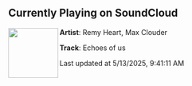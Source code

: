 ## Currently Playing on SoundCloud

[<img align="left" width="100" src="https://i1.sndcdn.com/artworks-Ktu2ddJWzy33snsk-xulSkg-t500x500.jpg">](https://soundcloud.com/remyheartmusic/rh-mx-echoes-of-us)

**Artist**: Remy Heart, Max Clouder 

**Track**: Echoes of us

Last updated at 5/13/2025, 9:41:11 AM
